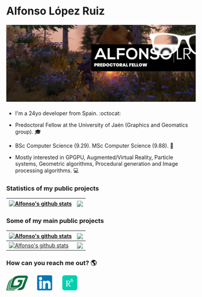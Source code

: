 # Alfonso López Ruiz

#### [![Alfonso López Ruiz](Assets/Introduction/Introduction.png)](https://alfonsolrz.github.io)

- I'm a 24yo developer from Spain. :octocat:

- Predoctoral Fellow at the University of Jaén (Graphics and Geomatics group). :mortar_board:

- BSc Computer Science (9.29). MSc Computer Science (9.88). :page_with_curl:

- Mostly interested in GPGPU, Augmented/Virtual Reality, Particle systems, Geometric algorithms, Procedural generation and Image processing algorithms. :computer:

### Statistics of my public projects
| <a href="https://github-readme-stats.vercel.app/api?username=AlfonsoLRz&bg_color=70,F23860,27364d&title_color=fff&text_color=fff"><img align="center" src="https://github-readme-stats.vercel.app/api?username=AlfonsoLRz&bg_color=70,F23860,27364d&title_color=fff&text_color=fff" alt="Alfonso's github stats" /></a> | <a href="https://github-readme-stats.vercel.app/api/top-langs/?username=AlfonsoLRz&bg_color=70,F23860,27364d&title_color=fff&text_color=fff"><img align="center" src="https://github-readme-stats.vercel.app/api/top-langs/?username=AlfonsoLRz&bg_color=70,F23860,27364d&title_color=fff&text_color=fff" /></a> |
| ------------- | ------------- |

### Some of my main public projects
| <a href="https://github-readme-stats.vercel.app/api/pin/?username=AlfonsoLRz&repo=PointCloudRendering&theme=dracula"><img align="center" src="https://github-readme-stats.vercel.app/api/pin/?username=AlfonsoLRz&repo=PointCloudRendering&theme=dracula" alt="Alfonso's github stats" /></a> | <a href="https://github-readme-stats.vercel.app/api/pin/?username=AlfonsoLRz&repo=BRDFMeasurements&theme=dracula"><img align="center" src="https://github-readme-stats.vercel.app/api/pin/?username=AlfonsoLRz&repo=BRDFMeasurements&theme=dracula" /></a>
| ------------- | ------------- |
| <a href="https://github-readme-stats.vercel.app/api/pin/?username=AlfonsoLRz&repo=RGBThermalFusion&theme=dracula"><img align="center" src="https://github-readme-stats.vercel.app/api/pin/?username=AlfonsoLRz&repo=RGBThermalFusion&theme=dracula" alt="Alfonso's github stats" /></a> | <a href="https://github-readme-stats.vercel.app/api/pin/?username=SensorLaboratory&repo=SensorLaboratory.github.io&theme=dracula"><img align="center" src="https://github-readme-stats.vercel.app/api/pin/?username=SensorLaboratory&repo=SensorLaboratory.github.io&theme=dracula" /></a>

### How can you reach me out? :earth_americas:
[<img src='Assets/Media/GGGJ.svg' alt='GGGJ' height='40'>](https://gggj.ujaen.es/allopezr)
&nbsp;&nbsp;&nbsp;&nbsp;
[<img src='Assets/Media/Linkedin.svg' alt='Linkedin' height='40'>](https://www.linkedin.com/in/alfonso-l%C3%B3pez-ruiz-7607331b7/)
&nbsp;&nbsp;&nbsp;&nbsp;&nbsp;
[<img src='Assets/Media/Researchgate.svg' alt='GGGJ' height='40'>](https://www.researchgate.net/profile/Alfonso_Ruiz2)
